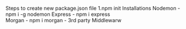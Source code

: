 Steps to create new package.json file
    1.npm init
Installations
    Nodemon - npm i -g nodemon 
    Express - npm i express   
    Morgan  - npm i morgan - 3rd party Middlewarw
